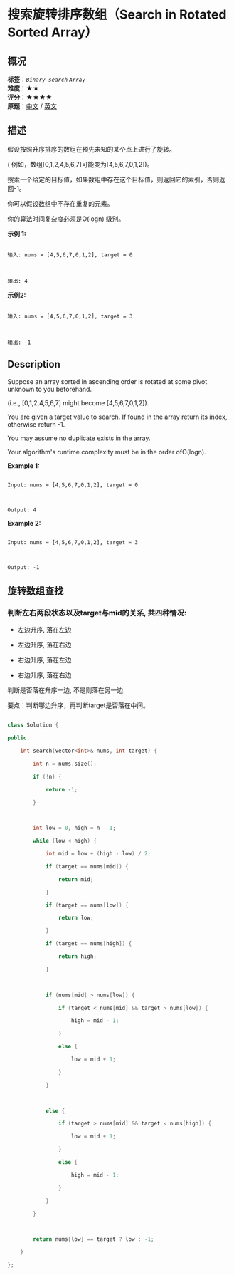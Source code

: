 # 搜索旋转排序数组（Search in Rotated Sorted Array）
## 概况
**标签**：*`Binary-search`*  *`Array`*<br>
**难度**：★★<br>
**评分**：★★★★<br>
**原题**：[中文](https://leetcode-cn.com/problems/search-in-rotated-sorted-array) / [英文](https://leetcode.com/problems/search-in-rotated-sorted-array)
## 描述

假设按照升序排序的数组在预先未知的某个点上进行了旋转。



( 例如，数组[0,1,2,4,5,6,7]可能变为[4,5,6,7,0,1,2])。



搜索一个给定的目标值，如果数组中存在这个目标值，则返回它的索引，否则返回-1。



你可以假设数组中不存在重复的元素。



你的算法时间复杂度必须是O(logn) 级别。



**示例 1:**

```

输入: nums = [4,5,6,7,0,1,2], target = 0



输出: 4

```



**示例2:**

```

输入: nums = [4,5,6,7,0,1,2], target = 3



输出: -1

```



## Description

Suppose an array sorted in ascending order is rotated at some pivot unknown to you beforehand.



(i.e., [0,1,2,4,5,6,7] might become [4,5,6,7,0,1,2]).



You are given a target value to search. If found in the array return its index, otherwise return -1.



You may assume no duplicate exists in the array.



Your algorithm&#39;s runtime complexity must be in the order ofO(logn).



**Example 1:**

```

Input: nums = [4,5,6,7,0,1,2], target = 0



Output: 4

```





**Example 2:**

```

Input: nums = [4,5,6,7,0,1,2], target = 3



Output: -1

```







## 旋转数组查找

### 判断左右两段状态以及target与mid的关系, 共四种情况:

- 左边升序, 落在左边

- 左边升序, 落在右边

- 右边升序, 落在左边

- 右边升序, 落在右边

判断是否落在升序一边, 不是则落在另一边.



要点：判断哪边升序，再判断target是否落在中间。

```c++

class Solution {

public:

    int search(vector<int>& nums, int target) {

        int n = nums.size();

        if (!n) {

            return -1;

        }

        

        int low = 0, high = n - 1;

        while (low < high) {

            int mid = low + (high - low) / 2;

            if (target == nums[mid]) {

                return mid;

            }

            if (target == nums[low]) {

                return low;

            }

            if (target == nums[high]) {

                return high;

            }

            

            if (nums[mid] > nums[low]) {

                if (target < nums[mid] && target > nums[low]) {

                    high = mid - 1;

                }

                else {

                    low = mid + 1;

                }

            }

            

            else {

                if (target > nums[mid] && target < nums[high]) {

                    low = mid + 1;

                }

                else {

                    high = mid - 1;

                }

            }

        }

        

        return nums[low] == target ? low : -1;

    }

};

```
